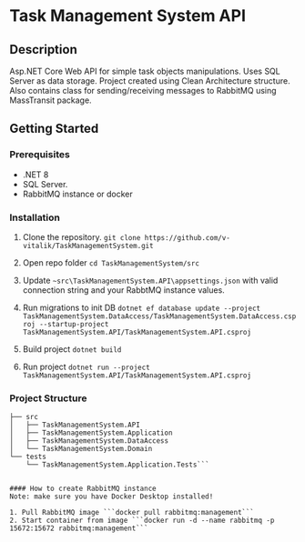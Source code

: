 ﻿# Task Management System API

## Description
Asp.NET Core Web API for simple task objects manipulations. Uses SQL Server as data storage.
Project created using Clean Architecture structure.
Also contains class for sending/receiving messages to RabbitMQ using MassTransit package.

## Getting Started

### Prerequisites
- .NET 8
- SQL Server.
- RabbitMQ instance or docker

### Installation
1. Clone the repository.
   ```git clone https://github.com/v-vitalik/TaskManagementSystem.git```  
2. Open repo folder
   ```cd TaskManagementSystem/src```

3. Update `~src\TaskManagementSystem.API\appsettings.json` with valid connection string and your RabbtMQ instance values.

4. Run migrations to init DB
   ```dotnet ef database update --project TaskManagementSystem.DataAccess/TaskManagementSystem.DataAccess.csproj --startup-project TaskManagementSystem.API/TaskManagementSystem.API.csproj```

5. Build project ```dotnet build```

6. Run project ```dotnet run --project TaskManagementSystem.API/TaskManagementSystem.API.csproj```


### Project Structure
```
├── src
│   ├── TaskManagementSystem.API
│   ├── TaskManagementSystem.Application
│   ├── TaskManagementSystem.DataAccess
│   └── TaskManagementSystem.Domain
└── tests
    └── TaskManagementSystem.Application.Tests```


#### How to create RabbitMQ instance
Note: make sure you have Docker Desktop installed!

1. Pull RabbitMQ image ```docker pull rabbitmq:management```
2. Start container from image ```docker run -d --name rabbitmq -p 15672:15672 rabbitmq:management```